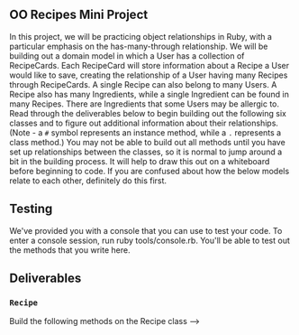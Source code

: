 ## OO Recipes Mini Project

In this project, we will be practicing object relationships in Ruby, with a particular emphasis on the has-many-through relationship.  We will be building out a domain model in which a User has a collection of RecipeCards. Each RecipeCard will store information about a Recipe a User would like to save, creating the relationship of a User having many Recipes through RecipeCards. A single Recipe can also belong to many Users.  A Recipe also has many Ingredients, while a single Ingredient can be found in many Recipes.  There are Ingredients that some Users may be allergic to.  Read through the deliverables below to begin building out the following six classes and to figure out additional information about their relationships.  (Note - a `#` symbol represents an instance method, while a `.` represents a class method.)  You may not be able to build out all methods until you have set up relationships between the classes, so it is normal to jump around a bit in the building process. It will help to draw this out on a whiteboard before beginning to code. If you are confused about how the below models relate to each other, definitely do this first.

## Testing

We've provided you with a console that you can use to test your code. To enter a console session, run ruby tools/console.rb. You'll be able to test out the methods that you write here.

## Deliverables

### `Recipe`
Build the following methods on the Recipe class -->

<!-- - `Recipe.all`
should return all of the recipe instances -->
<!-- - `Recipe.most_popular`
should return the recipe instance with the highest number of users (the recipe that has the most recipe cards)
- `Recipe#users`
should return the user instances who have recipe cards with this recipe -->
<!-- - `Recipe#ingredients`
should return all of the ingredients in this recipe -->
<!-- - `Recipe#allergens`
should return all of the `Ingredient`s in this recipe that are allergens for `User`s in our system. -->
<!-- - `Recipe#add_ingredients`
should take an array of ingredient instances as an argument, and associate each of those ingredients with this recipe -->

<!-- ### `Allergy`
An Allergy is a join between a user and an ingredient.  This is a has-many-through relationship.  What methods should an instance of this model respond to?

- `Allergy.all`
should return all of the Allergy instances -->

<!-- ### `User`
Build the following methods on the User class -->

<!-- - `User.all`
should return all of the user instances
- `User#recipes`
should return all of the recipes this user has recipe cards for -->
<!-- - `User#add_recipe_card`
should accept a recipe instance as an argument, as well as a date and rating, and create a new recipe card for this user and the given recipe
- `User#declare_allergy`
should accept an`Ingredient` instance as an argument, and create a new `Allergy` instance for this `User` and the given `Ingredient` -->
<!-- - `User#allergens`
should return all of the ingredients this user is allergic to -->
<!-- - `User#top_three_recipes`
should return the top three highest rated recipes for this user.
- `User#most_recent_recipe`
should return the recipe most recently added to the user's cookbook. -->
<!--
### `RecipeCard`
A RecipeCard is the join between a user instance and a recipe instance.  This is a has-many-through relationship.
Build the following methods on the RecipeCard class:  

- `RecipeCard.all`
should return all of the RecipeCard instances
- `RecipeCard#date`
should return the date of the entry
- `RecipeCard#rating`
should return the rating (an integer) a user has given their entry
- `RecipeCard#user`
should return the user to which the entry belongs
- `RecipeCard#recipe`
should return the recipe to which the entry belongs -->

<!-- ### `Ingredient`
Build the following methods on the Ingredient class

- `Ingredient.all`
should return all of the ingredient instances
- `Ingredient.most_common_allergen`
should return the ingredient instance that the highest number of users are allergic to -->


<!-- ### `RecipeIngredient`
RecipeIngredient is the join between an ingredient and a recipe.  This is a has-many-through relationship
Build the following methods on the RecipeIngredient class

- `RecipeIngredient.all`
should return all of the RecipeIngredient instances
- `RecipeIngredient#ingredient`
should return the ingredient instance
- `RecipeIngredient#recipe`
should return the recipe instance

### `**Bonus**`
- `User#safe_recipes`
should return all recipes that do not contain ingredients the user is allergic to
- What other methods might be useful to have?
